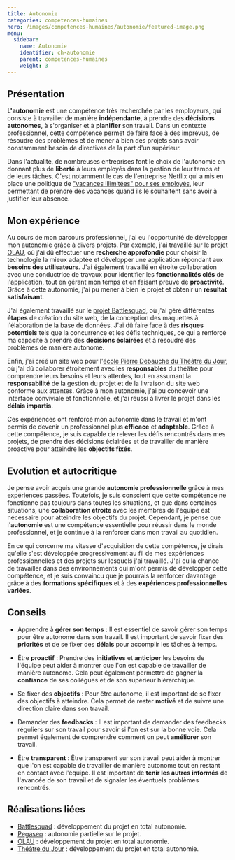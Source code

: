 ```yaml
---
title: Autonomie
categories: competences-humaines
hero: /images/competences-humaines/autonomie/featured-image.png
menu:
  sidebar:
    name: Autonomie
    identifier: ch-autonomie
    parent: competences-humaines
    weight: 3
---
```

<!-- / -->

## Présentation

**L'autonomie** est une compétence très recherchée par les employeurs, qui consiste à travailler de manière **indépendante**, à prendre des **décisions autonomes**, à s'organiser et à **planifier** son travail. Dans un contexte professionnel, cette compétence permet de faire face à des imprévus, de résoudre des problèmes et de mener à bien des projets sans avoir constamment besoin de directives de la part d'un supérieur.

Dans l'actualité, de nombreuses entreprises font le choix de l'autonomie en donnant plus de **liberté** à leurs employés dans la gestion de leur temps et de leurs tâches. C'est notamment le cas de l'entreprise Netflix qui a mis en place une politique de ["vacances illimitées" pour ses employés](https://jobs.netflix.com/work-life-philosophy#:~:text=We%20don't%20set%20a,in%20working%20smarter%2C%20not%20harder.), leur permettant de prendre des vacances quand ils le souhaitent sans avoir à justifier leur absence.

## Mon expérience

Au cours de mon parcours professionnel, j'ai eu l'opportunité de développer mon autonomie grâce à divers projets. Par exemple, j'ai travaillé sur le [projet OLAU](/posts/realisations/olau), où j'ai dû effectuer une **recherche approfondie** pour choisir la technologie la mieux adaptée et développer une application répondant aux **besoins des utilisateurs**. J'ai également travaillé en étroite collaboration avec une conductrice de travaux pour identifier les **fonctionnalités clés** de l'application, tout en gérant mon temps et en faisant preuve de **proactivité**. Grâce à cette autonomie, j'ai pu mener à bien le projet et obtenir un **résultat satisfaisant**.

J'ai également travaillé sur le [projet Battlesquad](/posts/realisations/battlesquad), où j'ai géré différentes **étapes** de création du site web, de la conception des maquettes à l'élaboration de la base de données. J'ai dû faire face à des **risques potentiels** tels que la concurrence et les défis techniques, ce qui a renforcé ma capacité à prendre des **décisions éclairées** et à résoudre des problèmes de manière autonome.

Enfin, j'ai créé un site web pour l'[école Pierre Debauche du Théâtre du Jour](/posts/realisations/theatre-du-jour), où j'ai dû collaborer étroitement avec les **responsables** du théâtre pour comprendre leurs besoins et leurs attentes, tout en assumant la **responsabilité** de la gestion du projet et de la livraison du site web conforme aux attentes. Grâce à mon autonomie, j'ai pu concevoir une interface conviviale et fonctionnelle, et j'ai réussi à livrer le projet dans les **délais impartis**.

Ces expériences ont renforcé mon autonomie dans le travail et m'ont permis de devenir un professionnel plus **efficace** et **adaptable**. Grâce à cette compétence, je suis capable de relever les défis rencontrés dans mes projets, de prendre des décisions éclairées et de travailler de manière proactive pour atteindre les **objectifs fixés**.

## Evolution et autocritique

Je pense avoir acquis une grande **autonomie professionnelle** grâce à mes expériences passées. Toutefois, je suis conscient que cette compétence ne fonctionne pas toujours dans toutes les situations, et que dans certaines situations, une **collaboration étroite** avec les membres de l'équipe est nécessaire pour atteindre les objectifs du projet. Cependant, je pense que l'**autonomie** est une compétence essentielle pour réussir dans le monde professionnel, et je continue à la renforcer dans mon travail au quotidien.

En ce qui concerne ma vitesse d'acquisition de cette compétence, je dirais qu'elle s'est développée progressivement au fil de mes expériences professionnelles et des projets sur lesquels j'ai travaillé. J'ai eu la chance de travailler dans des environnements qui m'ont permis de développer cette compétence, et je suis convaincu que je pourrais la renforcer davantage grâce à des **formations spécifiques** et à des **expériences professionnelles variées**.

## Conseils

- Apprendre à **gérer son temps** : Il est essentiel de savoir gérer son temps pour être autonome dans son travail. Il est important de savoir fixer des **priorités** et de se fixer des **délais** pour accomplir les tâches à temps.
    
- Être **proactif** : Prendre des **initiatives** et **anticiper** les besoins de l'équipe peut aider à montrer que l'on est capable de travailler de manière autonome. Cela peut également permettre de gagner la **confiance** de ses collègues et de son supérieur hiérarchique.
    
- Se fixer des **objectifs** : Pour être autonome, il est important de se fixer des objectifs à atteindre. Cela permet de rester **motivé** et de suivre une direction claire dans son travail.
    
- Demander des **feedbacks** : Il est important de demander des feedbacks réguliers sur son travail pour savoir si l'on est sur la bonne voie. Cela permet également de comprendre comment on peut **améliorer** son travail.
    
- Être **transparent** : Être transparent sur son travail peut aider à montrer que l'on est capable de travailler de manière autonome tout en restant en contact avec l'équipe. Il est important de **tenir les autres informés** de l'avancée de son travail et de signaler les éventuels problèmes rencontrés.

## Réalisations liées
- [Battlesquad](/posts/realisations/battlesquad) : développement du projet en total autonomie.
- [Pegaseo](/posts/realisations/pegaseo) : autonomie partielle sur le projet.
- [OLAU](/posts/realisations/olau) : développement du projet en total autonomie.
- [Théâtre du Jour](/posts/realisations/theatre-du-jour) : développement du projet en total autonomie.
